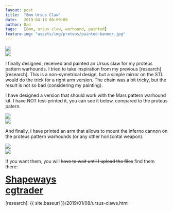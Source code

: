 ```yaml
---
layout: post
title:  "8mm Ursus Claw"
date:   2019-04-18 00:00:00
author: Dad
tags:   [8mm, ursus claw, warhound, painted]
feature-img: "assets/img/proteus/painted-banner.jpg"
---
```


<div class="row">
  <div class="col-1-2">
  	<img src="{{ site.baseurl }}/assets/img/ursus/IMG_0408.jpg"/>
  </div>
  <div class="col-1-2">
  	<img src="{{ site.baseurl }}/assets/img/ursus/IMG_0404.jpg"/>
  </div>
</div>


I finally designed, received and painted an Ursus claw for my proteus pattern warhounds. I tried to take inspiration from my previous [research][research]. This is a non-symetrical design, but a simple mirror on the STL would do the trick for a right arm version.  The chain was a bit tricky, but the result is not so bad (considering my painting).

I have designed a version that should work with the Mars pattern warhound kit. I have NOT test-printed it, you can see it below, compared to the proteus patern.

<div class="row">
  <div class="col-1-2">
  	<img src="{{ site.baseurl }}/assets/img/ursus/mars3d.png"/>
  </div>
  <div class="col-1-2">
  	<img src="{{ site.baseurl }}/assets/img/ursus/proteus3d.png"/>
  </div>
</div>

And finally, I have printed an arm that allows to mount the inferno cannon on the proteus pattern warhounds (or any other horizontal weapon).

<div class="row">
  <div class="col-1-2">
  	<img src="{{ site.baseurl }}/assets/img/proteus/armH.png"/>
  </div>
  <div class="col-1-2">
  	<img src="{{ site.baseurl }}/assets/img/proteus/IMG_0407.jpg"/>
  </div>
</div>




If you want them, you will ~~have to wait until I upload the files~~ find them there:

<div class="row">
  <div class="col-1-2 centered" style="font-weight: bold; font-size: 200%">
	  <a class="button" href="https://www.shapeways.com/shops/adeptus-dad">Shapeways</a>
  </div>
  <div class="col-1-2 centered" style="font-weight: bold; font-size: 200%">
	  <a class="button" href="https://www.cgtrader.com/3d-print-models/miniatures/sci-fi/proteus-pattern-warhound-parts-a">cgtrader</a>
  </div>
</div><!-- /.row -->

[research]: {{ site.baseurl }}/2019/01/08/ursus-claws.html
